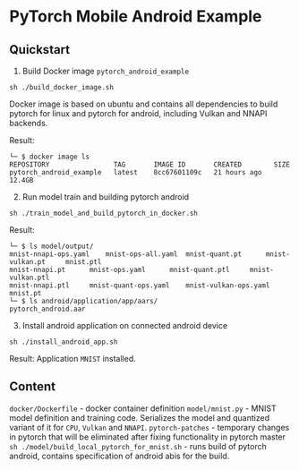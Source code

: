 # PyTorch Mobile Android Example

## Quickstart
1. Build Docker image `pytorch_android_example`
```
sh ./build_docker_image.sh
```
Docker image is based on ubuntu and contains all dependencies to build pytorch for linux and pytorch for android, including Vulkan and NNAPI backends.

Result:
```
└─ $ docker image ls
REPOSITORY                TAG       IMAGE ID       CREATED        SIZE
pytorch_android_example   latest    8cc67601109c   21 hours ago   12.4GB
```

2. Run model train and building pytorch android
```
sh ./train_model_and_build_pytorch_in_docker.sh
```
Result:
```
└─ $ ls model/output/
mnist-nnapi-ops.yaml	mnist-ops-all.yaml	mnist-quant.pt		mnist-vulkan.pt		mnist.ptl
mnist-nnapi.pt		mnist-ops.yaml		mnist-quant.ptl		mnist-vulkan.ptl
mnist-nnapi.ptl		mnist-quant-ops.yaml	mnist-vulkan-ops.yaml	mnist.pt
└─ $ ls android/application/app/aars/
pytorch_android.aar
```
3. Install android application on connected android device
```
sh ./install_android_app.sh
```
Result:
Application `MNIST` installed.

## Content
`docker/Dockerfile` - docker container definition 
`model/mnist.py` - MNIST model definition and training code. Serializes the model and quantized variant of it for `CPU`, `Vulkan` and `NNAPI`. 
`pytorch-patches` - temporary changes in pytorch that will be eliminated after fixing functionality in pytorch master
`sh ./model/build_local_pytorch_for_mnist.sh` - runs build of pytorch android, contains specification of android abis for the build.






